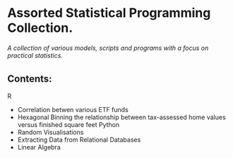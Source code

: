 # Assorted Statistical Programming Collection. 
###### A collection of various models, scripts and programs with a focus on practical statistics.

## Contents:
R
- Correlation betwen various ETF funds
- Hexagonal Binning the relationship between tax-assessed home values versus finished square feet
Python
- Random Visualisations
- Extracting Data from Relational Databases
- Linear Algebra
